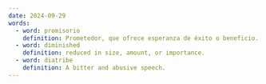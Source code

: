 ```yaml
---
date: 2024-09-29
words:
  - word: promisorio
    definition: Prometedor, que ofrece esperanza de éxito o beneficio.
  - word: diminished
    definition: reduced in size, amount, or importance.
  - word: diatribe
    definition: A bitter and abusive speech.
---
```


